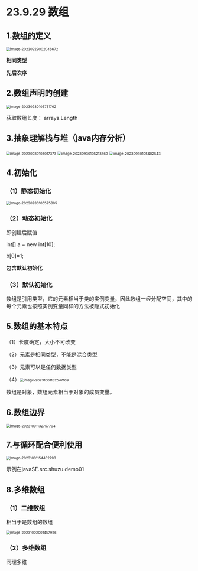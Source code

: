# 23.9.29 数组

## 1.数组的定义

<img src="C:\Users\49946\AppData\Roaming\Typora\typora-user-images\image-20230929002046672.png" alt="image-20230929002046672" style="zoom:67%;" />

**相同类型**

**先后次序**

## 2.数组声明的创建

<img src="../../AppData/Roaming/Typora/typora-user-images/image-20230930103731762.png" alt="image-20230930103731762" style="zoom:67%;" />

获取数组长度： arrays.Length

## 3.抽象理解栈与堆（java内存分析）

<img src="../../AppData/Roaming/Typora/typora-user-images/image-20230930105017373.png" alt="image-20230930105017373" style="zoom:67%;" />

<img src="../../AppData/Roaming/Typora/typora-user-images/image-20230930105213869.png" alt="image-20230930105213869" style="zoom:67%;" />

<img src="../../AppData/Roaming/Typora/typora-user-images/image-20230930105402543.png" alt="image-20230930105402543" style="zoom:67%;" />

## 4.初始化

### （1）静态初始化

 <img src="../../AppData/Roaming/Typora/typora-user-images/image-20230930105525805.png" alt="image-20230930105525805" style="zoom:67%;" />

### （2）动态初始化

即创建后赋值

int[] a = new int[10];

b[0]=1;

**包含默认初始化**

### （3）默认初始化

数组是引用类型，它的元素相当于类的实例变量，因此数组一经分配空间，其中的每个元素也按照实例变量同样的方法被隐式初始化

## 5.数组的基本特点

（1）长度确定，大小不可改变

（2）元素是相同类型，不能是混合类型

（3）元素可以是任何数据类型

（4）<img src="../../AppData/Roaming/Typora/typora-user-images/image-20231001132547169.png" alt="image-20231001132547169" style="zoom:67%;" />

数组是对象，数组元素相当于对象的成员变量。

## 6.数组边界

<img src="../../AppData/Roaming/Typora/typora-user-images/image-20231001132757704.png" alt="image-20231001132757704" style="zoom:67%;" />

 ## 7.与循环配合便利使用

<img src="../../AppData/Roaming/Typora/typora-user-images/image-20231001154402293.png" alt="image-20231001154402293" style="zoom:67%;" />

示例在javaSE.src.shuzu.demo01

## 8.多维数组

### （1）二维数组

相当于是数组的数组

 <img src="../../AppData/Roaming/Typora/typora-user-images/image-20231002001457926.png" alt="image-20231002001457926" style="zoom:67%;" />

### （2）多维数组

同理多维
